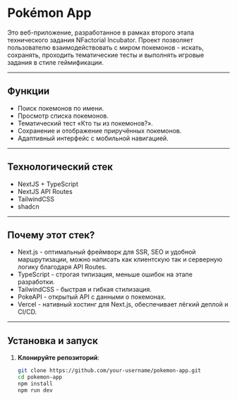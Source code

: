 # Pokémon App

Это веб-приложение, разработанное в рамках второго этапа технического задания NFactorial Incubator. Проект позволяет пользователю взаимодействовать с миром покемонов - искать, сохранять, проходить тематические тесты и выполнять игровые задания в стиле геймификации.

---

##  Функции

-  Поиск покемонов по имени.
-  Просмотр списка покемонов.
-  Тематический тест «Кто ты из покемонов?».
-  Сохранение и отображение приручённых покемонов.
-  Адаптивный интерфейс с мобильной навигацией.

---
## Технологический стек

- NextJS + TypeScript
- NextJS API Routes
- TailwindCSS
- shadcn
  
---

## Почему этот стек?
- Next.js - оптимальный фреймворк для SSR, SEO и удобной маршрутизации, можно написать как клиентскую так и серверную логику благодаря API Routes.
- TypeScript - строгая типизация, меньше ошибок на этапе разработки.
- TailwindCSS - быстрая и гибкая стилизация.
- PokeAPI - открытый API с данными о покемонах.
- Vercel - нативный хостинг для Next.js, обеспечивает лёгкий деплой и CI/CD.

---

##  Установка и запуск

1. **Клонируйте репозиторий**:
   ```bash
   git clone https://github.com/your-username/pokemon-app.git
   cd pokemon-app
   npm install
   npm run dev
